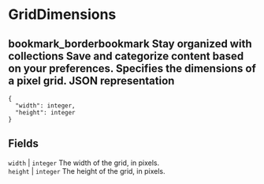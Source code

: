  
#  GridDimensions
bookmark_borderbookmark Stay organized with collections  Save and categorize content based on your preferences.
Specifies the dimensions of a pixel grid.
JSON representation  
---  
```
{
  "width": integer,
  "height": integer
}
```
  
Fields  
---  
`width` |  `integer` The width of the grid, in pixels.  
`height` |  `integer` The height of the grid, in pixels.  
